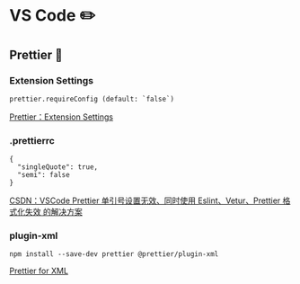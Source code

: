 # VS Code ✏️

## Prettier 🪮

### Extension Settings

```
prettier.requireConfig (default: `false`)
```

[Prettier：Extension Settings](https://marketplace.visualstudio.com/items?itemName=esbenp.prettier-vscode&ssr=false#overview)

### .prettierrc

```
{
  "singleQuote": true,
  "semi": false
}
```

[CSDN：VSCode Prettier 单引号设置无效、同时使用 Eslint、Vetur、Prettier 格式化失效 的解决方案](https://blog.csdn.net/Lyrelion/article/details/113569702)

### plugin-xml

```
npm install --save-dev prettier @prettier/plugin-xml
```

[Prettier for XML](https://github.com/prettier/plugin-xml?tab=readme-ov-file#prettier-for-xml)